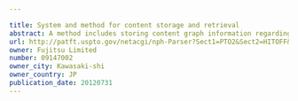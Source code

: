 ```yaml
---

title: System and method for content storage and retrieval
abstract: A method includes storing content graph information regarding individual items of content accessed by one or more users of a system, storing path graph information comprising the order in which each of the one or more users accessed individual items of content, and selecting individual items of content to be presented to a subsequent user of the system and an order in which such individual items of content are presented to the subsequent user based on the stored content graph information and the stored path graph information.
url: http://patft.uspto.gov/netacgi/nph-Parser?Sect1=PTO2&Sect2=HITOFF&p=1&u=%2Fnetahtml%2FPTO%2Fsearch-adv.htm&r=1&f=G&l=50&d=PALL&S1=09147002&OS=09147002&RS=09147002
owner: Fujitsu Limited
number: 09147002
owner_city: Kawasaki-shi
owner_country: JP
publication_date: 20120731
---
```

